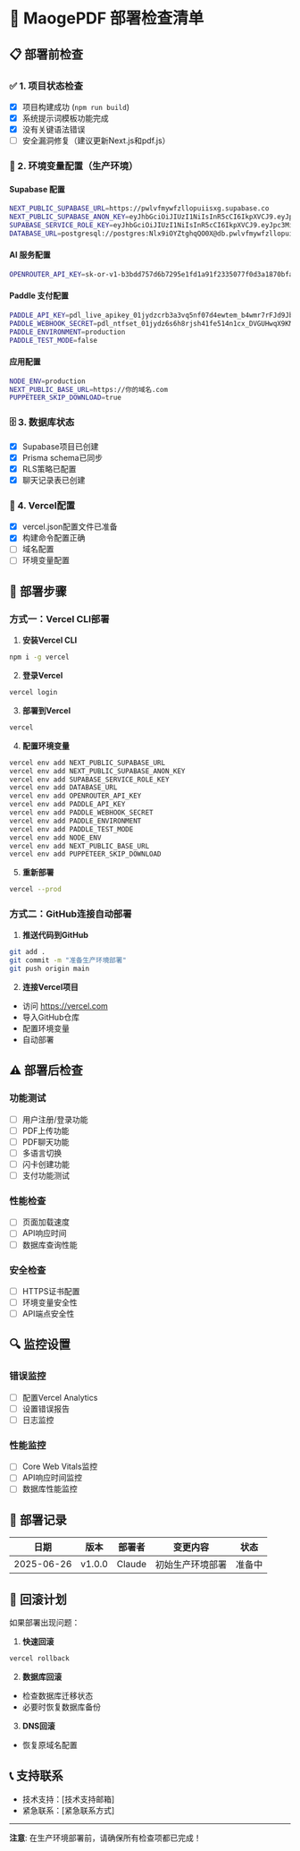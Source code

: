 # 🚀 MaogePDF 部署检查清单

## 📋 部署前检查

### ✅ 1. 项目状态检查
- [x] 项目构建成功 (`npm run build`)
- [x] 系统提示词模板功能完成
- [x] 没有关键语法错误
- [ ] 安全漏洞修复（建议更新Next.js和pdf.js）

### 🔑 2. 环境变量配置（生产环境）

#### Supabase 配置
```bash
NEXT_PUBLIC_SUPABASE_URL=https://pwlvfmywfzllopuiisxg.supabase.co
NEXT_PUBLIC_SUPABASE_ANON_KEY=eyJhbGciOiJIUzI1NiIsInR5cCI6IkpXVCJ9.eyJpc3MiOiJzdXBhYmFzZSIsInJlZiI6InB3bHZmbXl3ZnpsbG9wdWlpc3hnIiwicm9sZSI6ImFub24iLCJpYXQiOjE3NDkxOTc4OTUsImV4cCI6MjA2NDc3Mzg5NX0.g-xSF9yegK1lp9emJx4YOlJjw4BoAJZ1yz38t-r2mWc
SUPABASE_SERVICE_ROLE_KEY=eyJhbGciOiJIUzI1NiIsInR5cCI6IkpXVCJ9.eyJpc3MiOiJzdXBhYmFzZSIsInJlZiI6InB3bHZmbXl3ZnpsbG9wdWlpc3hnIiwicm9sZSI6InNlcnZpY2Vfcm9sZSIsImlhdCI6MTc0OTE5Nzg5NSwiZXhwIjoyMDY0NzczODk1fQ.CkPzDehpjCsiH7ZpLPtu8LUZzr5q1w4iTHp-Z_bobLk
DATABASE_URL=postgresql://postgres:Nlx9iOYZtghqQO0X@db.pwlvfmywfzllopuiisxg.supabase.co:5432/postgres?sslmode=require&pool_timeout=10&connection_limit=10&connect_timeout=30
```

#### AI 服务配置
```bash
OPENROUTER_API_KEY=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
```

#### Paddle 支付配置
```bash
PADDLE_API_KEY=pdl_live_apikey_01jydzcrb3a3vq5nf07d4ewtem_b4wmr7rFJd9JbwxVaHmaJQ_AV4
PADDLE_WEBHOOK_SECRET=pdl_ntfset_01jydz6s6h8rjsh41fe514n1cx_DVGUHwqX9KMi055o49BN8IIt7027tIJP
PADDLE_ENVIRONMENT=production
PADDLE_TEST_MODE=false
```

#### 应用配置
```bash
NODE_ENV=production
NEXT_PUBLIC_BASE_URL=https://你的域名.com
PUPPETEER_SKIP_DOWNLOAD=true
```

### 🗄️ 3. 数据库状态
- [x] Supabase项目已创建
- [x] Prisma schema已同步
- [x] RLS策略已配置
- [x] 聊天记录表已创建

### 🔧 4. Vercel配置
- [x] vercel.json配置文件已准备
- [x] 构建命令配置正确
- [ ] 域名配置
- [ ] 环境变量配置

## 🚀 部署步骤

### 方式一：Vercel CLI部署

1. **安装Vercel CLI**
```bash
npm i -g vercel
```

2. **登录Vercel**
```bash
vercel login
```

3. **部署到Vercel**
```bash
vercel
```

4. **配置环境变量**
```bash
vercel env add NEXT_PUBLIC_SUPABASE_URL
vercel env add NEXT_PUBLIC_SUPABASE_ANON_KEY
vercel env add SUPABASE_SERVICE_ROLE_KEY
vercel env add DATABASE_URL
vercel env add OPENROUTER_API_KEY
vercel env add PADDLE_API_KEY
vercel env add PADDLE_WEBHOOK_SECRET
vercel env add PADDLE_ENVIRONMENT
vercel env add PADDLE_TEST_MODE
vercel env add NODE_ENV
vercel env add NEXT_PUBLIC_BASE_URL
vercel env add PUPPETEER_SKIP_DOWNLOAD
```

5. **重新部署**
```bash
vercel --prod
```

### 方式二：GitHub连接自动部署

1. **推送代码到GitHub**
```bash
git add .
git commit -m "准备生产环境部署"
git push origin main
```

2. **连接Vercel项目**
- 访问 https://vercel.com
- 导入GitHub仓库
- 配置环境变量
- 自动部署

## ⚠️ 部署后检查

### 功能测试
- [ ] 用户注册/登录功能
- [ ] PDF上传功能
- [ ] PDF聊天功能
- [ ] 多语言切换
- [ ] 闪卡创建功能
- [ ] 支付功能测试

### 性能检查
- [ ] 页面加载速度
- [ ] API响应时间
- [ ] 数据库查询性能

### 安全检查
- [ ] HTTPS证书配置
- [ ] 环境变量安全性
- [ ] API端点安全性

## 🔍 监控设置

### 错误监控
- [ ] 配置Vercel Analytics
- [ ] 设置错误报告
- [ ] 日志监控

### 性能监控
- [ ] Core Web Vitals监控
- [ ] API响应时间监控
- [ ] 数据库性能监控

## 📝 部署记录

| 日期 | 版本 | 部署者 | 变更内容 | 状态 |
|------|------|--------|----------|------|
| 2025-06-26 | v1.0.0 | Claude | 初始生产环境部署 | 准备中 |

## 🚨 回滚计划

如果部署出现问题：

1. **快速回滚**
```bash
vercel rollback
```

2. **数据库回滚**
- 检查数据库迁移状态
- 必要时恢复数据库备份

3. **DNS回滚**
- 恢复原域名配置

## 📞 支持联系

- 技术支持：[技术支持邮箱]
- 紧急联系：[紧急联系方式]

---

**注意**: 在生产环境部署前，请确保所有检查项都已完成！